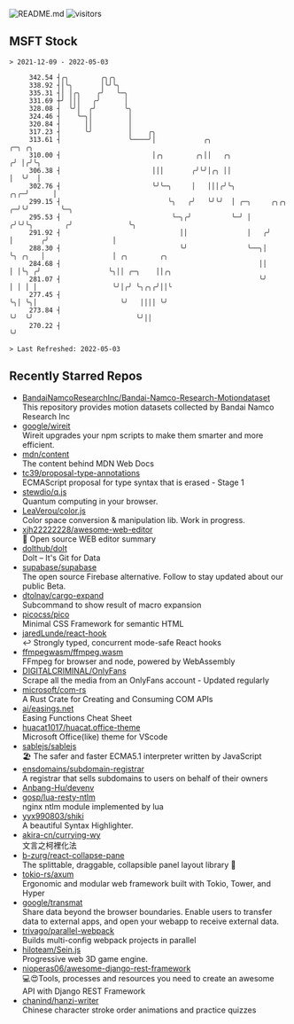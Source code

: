 ![README.md](https://github.com/Gerhut/Gerhut/workflows/README.md/badge.svg)
![visitors](https://visitors.vercel.app/Gerhut/Gerhut?token=8cf69d1f6813d272ef062726b6070c9be4ff72038cfe5a7ded7384a8da65d866)

## MSFT Stock

```
> 2021-12-09 - 2022-05-03

     342.54 ┤╭╮        ╭╮╭╮                                                                                      
     338.92 ┤│╰╮       │╰╯╰╮                                                                                     
     335.31 ┤│ │╭╮    ╭╯   ╰─╮                                                                                   
     331.69 ┼╯ │││   ╭╯      │                                                                                   
     328.08 ┤  ╰╯│  ╭╯       ╰╮                                                                                  
     324.46 ┤    ╰─╮│         │                                                                                  
     320.84 ┤      ││         │                                                                                  
     317.23 ┤      ╰╯         │    ╭╮                                                                            
     313.61 ┤                 ╰────╯│            ╭╮                                    ╭─╮ ╭╮                    
     310.00 ┤                       │╭╮        ╭╮││   ╭╮                              ╭╯ │╭╯╰╮                   
     306.38 ┤                       │││       ╭╯╰╯│╭╮ ││                              │  ╰╯  │                   
     302.76 ┤                       ╰╯╰─╮     │   │││╭╯╰╮                         ╭╮╭─╯      │                   
     299.15 ┤                           ╰╮   ╭╯   ╰╯╰╯  │ ╭─╮     ╭╮╭╮          ╭─╯╰╯        ╰─╮                 
     295.53 ┤                            ╰─╮╭╯          ╰─╯ │    ╭╯╰╯╰╮        ╭╯              ╰╮                
     291.92 ┤                              ││               │   ╭╯    │       ╭╯                │                
     288.30 ┤                              ╰╯               ╰──╮│     ╰╮ ╭╮   │                 │ ╭╮        ╭╮   
     284.68 ┤                                                  ││      │ │╰╮ ╭╯                 ╰╮││ ╭─╮    ││╭╮ 
     281.07 ┤                                                  ╰╯      │ │ │ │                   ╰╯│╭╯ ╰╮╭╮╭╯││╰ 
     277.45 ┤                                                          ╰╮│ ╰╮│                     ╰╯   ││││ ╰╯  
     273.84 ┤                                                           ╰╯  ╰╯                          ╰╯││     
     270.22 ┤                                                                                             ╰╯     

> Last Refreshed: 2022-05-03
```

## Recently Starred Repos

- [BandaiNamcoResearchInc/Bandai-Namco-Research-Motiondataset](https://github.com/BandaiNamcoResearchInc/Bandai-Namco-Research-Motiondataset)  
  This repository provides motion datasets collected by Bandai Namco Research Inc
- [google/wireit](https://github.com/google/wireit)  
  Wireit upgrades your npm scripts to make them smarter and more efficient.
- [mdn/content](https://github.com/mdn/content)  
  The content behind MDN Web Docs
- [tc39/proposal-type-annotations](https://github.com/tc39/proposal-type-annotations)  
  ECMAScript proposal for type syntax that is erased - Stage 1
- [stewdio/q.js](https://github.com/stewdio/q.js)  
  Quantum computing in your browser.
- [LeaVerou/color.js](https://github.com/LeaVerou/color.js)  
  Color space conversion & manipulation lib. Work in progress.
- [xjh22222228/awesome-web-editor](https://github.com/xjh22222228/awesome-web-editor)  
  🔨  Open source WEB editor summary
- [dolthub/dolt](https://github.com/dolthub/dolt)  
  Dolt – It's Git for Data
- [supabase/supabase](https://github.com/supabase/supabase)  
  The open source Firebase alternative. Follow to stay updated about our public Beta.
- [dtolnay/cargo-expand](https://github.com/dtolnay/cargo-expand)  
  Subcommand to show result of macro expansion
- [picocss/pico](https://github.com/picocss/pico)  
  Minimal CSS Framework for semantic HTML
- [jaredLunde/react-hook](https://github.com/jaredLunde/react-hook)  
  ↩ Strongly typed, concurrent mode-safe React hooks
- [ffmpegwasm/ffmpeg.wasm](https://github.com/ffmpegwasm/ffmpeg.wasm)  
  FFmpeg for browser and node, powered by WebAssembly
- [DIGITALCRIMINAL/OnlyFans](https://github.com/DIGITALCRIMINAL/OnlyFans)  
  Scrape all the media from an OnlyFans account - Updated regularly
- [microsoft/com-rs](https://github.com/microsoft/com-rs)  
  A Rust Crate for Creating and Consuming COM APIs
- [ai/easings.net](https://github.com/ai/easings.net)  
  Easing Functions Cheat Sheet
- [huacat1017/huacat.office-theme](https://github.com/huacat1017/huacat.office-theme)  
  Microsoft Office(like) theme for VScode
- [sablejs/sablejs](https://github.com/sablejs/sablejs)  
  🏖️ The safer and faster ECMA5.1 interpreter written by JavaScript
- [ensdomains/subdomain-registrar](https://github.com/ensdomains/subdomain-registrar)  
  A registrar that sells subdomains to users on behalf of their owners
- [Anbang-Hu/devenv](https://github.com/Anbang-Hu/devenv)  
- [gosp/lua-resty-ntlm](https://github.com/gosp/lua-resty-ntlm)  
  nginx ntlm module implemented by lua
- [yyx990803/shiki](https://github.com/yyx990803/shiki)  
  A beautiful Syntax Highlighter.
- [akira-cn/currying-wy](https://github.com/akira-cn/currying-wy)  
  文言之柯裡化法
- [b-zurg/react-collapse-pane](https://github.com/b-zurg/react-collapse-pane)  
  The splittable, draggable, collapsible panel layout library 🎉
- [tokio-rs/axum](https://github.com/tokio-rs/axum)  
  Ergonomic and modular web framework built with Tokio, Tower, and Hyper
- [google/transmat](https://github.com/google/transmat)  
  Share data beyond the browser boundaries. Enable users to transfer data to external apps, and open your webapp to receive external data.
- [trivago/parallel-webpack](https://github.com/trivago/parallel-webpack)  
  Builds multi-config webpack projects in parallel
- [hiloteam/Sein.js](https://github.com/hiloteam/Sein.js)  
  Progressive web 3D game engine.
- [nioperas06/awesome-django-rest-framework](https://github.com/nioperas06/awesome-django-rest-framework)  
   💻😍Tools, processes and resources you need to create an awesome API with Django REST Framework
- [chanind/hanzi-writer](https://github.com/chanind/hanzi-writer)  
  Chinese character stroke order animations and practice quizzes
